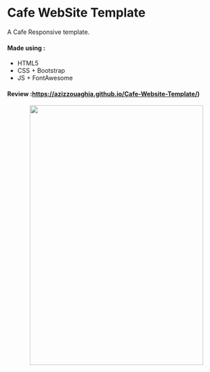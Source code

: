 # Cafe WebSite Template   
A Cafe Responsive template.

#### Made using :
- HTML5
- CSS + Bootstrap
- JS + FontAwesome

#### Review :https://azizzouaghia.github.io/Cafe-Website-Template/)
<p align="center">
<img src="https://i.ibb.co/rtZK2C6/bondin.png" width="400" height="600" />
</p>
